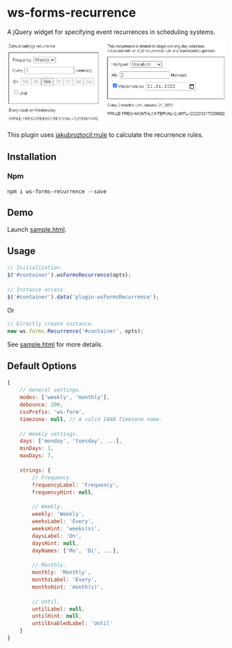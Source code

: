 ws-forms-recurrence
=================

A jQuery widget for specifying event recurrences in scheduling systems.

![screenshot](docs/screenshots/ws-forms-recurrence.png?raw=true)

This plugin uses [jakubroztocil:rrule](https://jakubroztocil.github.io/rrule) to calculate the recurrence rules.

## Installation

### Npm

	npm i ws-forms-recurrence --save

## Demo

Launch [sample.html](sample.html).

## Usage
```javascript
// Initialization.
$('#container').wsFormsRecurrence(opts);

// Instance access
$('#container').data('plugin-wsFormsRecurrence');
```
Or
```javascript
// Directly create instance.
new ws.forms.Recurrence('#container', opts);
```

See [sample.html](sample.html) for more details.


## Default Options
```javascript
{
	// General settings.
	modes: ['weekly', 'monthly'],
	debounce: 200,
	cssPrefix: 'ws-form',
	timezone: null, // A valid IANA Timezone name.

	// Weekly settings.
	days: ['monday', 'tuesday', ...],
	minDays: 1,
	maxDays: 7,

	strings: {
		// Frequency.
		frequencyLabel: 'Frequency',
		frequencyHint: null,

		// Weekly.
		weekly: 'Weekly',
		weeksLabel: 'Every',
		weeksHint: 'weeks(s)',
		daysLabel: 'On',
		daysHint: null,
		dayNames: ['Mo', 'Di', ...],

		// Monthly.
		monthly: 'Monthly',
		monthsLabel: 'Every',
		monthsHint: 'month(s)',

		// Until.
		untilLabel: null,
		untilHint: null,
		untilEnabledLabel: 'Until'
	}
}
```
